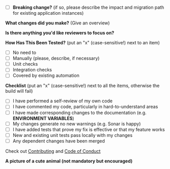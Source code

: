 <!-- ignore-task-list-start -->
- [ ] **Breaking change?** (if so, please describe the impact and migration path for existing application instances)


<!-- ignore-task-list-end -->
**What changes did you make?** (Give an overview)

**Is there anything you'd like reviewers to focus on?**


**How Has This Been Tested?** (put an "x" (case-sensitive!) next to an item)
<!-- ignore-task-list-start -->
- [ ] No need to
- [ ] Manually (please, describe, if necessary)
- [ ] Unit checks
- [ ] Integration checks
- [ ] Covered by existing automation
<!-- ignore-task-list-end -->

**Checklist** (put an "x" (case-sensitive!) next to all the items, otherwise the build will fail)
- [ ] I have performed a self-review of my own code
- [ ] I have commented my code, particularly in hard-to-understand areas
- [ ] I have made corresponding changes to the documentation (e.g. **ENVIRONMENT VARIABLES**)
- [ ] My changes generate no new warnings (e.g. Sonar is happy)
- [ ] I have added tests that prove my fix is effective or that my feature works
- [ ] New and existing unit tests pass locally with my changes
- [ ] Any dependent changes have been merged

Check out [Contributing](https://github.com/kafbat/kafka-ui/blob/master/CONTRIBUTING.md) and [Code of Conduct](https://github.com/kafbat/kafka-ui/blob/master/CODE-OF-CONDUCT.md)

**A picture of a cute animal (not mandatory but encouraged)**
